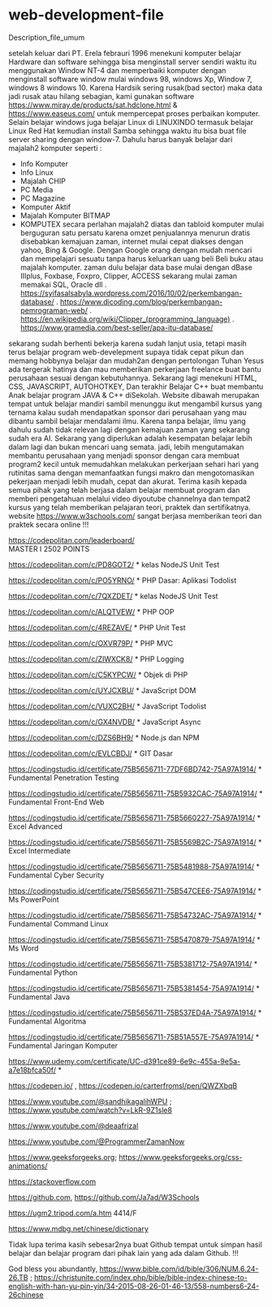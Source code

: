 # web-development-file
Description_file_umum

setelah keluar dari PT. Erela febrauri 1996 menekuni komputer belajar Hardware dan software
sehingga bisa menginstall server sendiri waktu itu menggunakan Window NT-4 dan memperbaiki
komputer dengan menginstall software window mulai windows 98, windows Xp, Window 7, windows 8
windows 10. Karena Hardsik sering rusak(bad sector) maka data jadi rusak atau hilang sebagian, kami gunakan software https://www.miray.de/products/sat.hdclone.html
& https://www.easeus.com/ untuk mempercepat proses perbaikan komputer.
Selain belajar windows juga belajar Linux di LINUXINDO termasuk belajar Linux Red Hat 
kemudian install Samba sehingga waktu itu bisa buat file server sharing dengan window-7.
Dahulu harus banyak belajar dari majalah2 komputer seperti :
- Info Komputer
- Info Linux
- Majalah CHIP
- PC Media
- PC Magazine
- Komputer Aktif
- Majalah Komputer BITMAP
- KOMPUTEX
secara perlahan majalah2 diatas dan tabloid komputer mulai berguguran satu persatu
karena omzet penjualannya menurun dratis disebabkan kemajuan zaman, internet mulai cepat
diakses dengan yahoo, Bing & Google.
Dengan Google orang dengan mudah mencari dan mempelajari sesuatu tanpa harus keluarkan
uang beli Beli buku atau majalah komputer.
zaman dulu belajar data base mulai dengan dBase IIIplus, Foxbase, Foxpro, Clipper, ACCESS
sekarang mulai zaman memakai SQL, Oracle dll
. https://syifasalsabyla.wordpress.com/2016/10/02/perkembangan-database/
. https://www.dicoding.com/blog/perkembangan-pemrograman-web/
. https://en.wikipedia.org/wiki/Clipper_(programming_language)
. https://www.gramedia.com/best-seller/apa-itu-database/

sekarang sudah berhenti bekerja karena sudah lanjut usia, tetapi  masih terus belajar program web-develepment
supaya tidak cepat pikun dan memang hobbynya belajar dan mudah2an dengan pertolongan Tuhan Yesus ada tergerak hatinya dan mau memberikan perkerjaan freelance buat bantu perusahaan sesuai dengan kebutuhannya.
Sekarang lagi menekuni HTML, CSS, JAVASCRIPT, AUTOHOTKEY, Dan terakhir Belajar C++ buat
membantu Anak belajar program JAVA & C++ diSekolah. 
Website dibawah merupakan tempat untuk belajar mandiri sambil menunggu ikut mengambil
kursus yang ternama kalau sudah mendapatkan sponsor dari perusahaan yang mau dibantu 
sambil belajar mendalami ilmu. Karena tanpa belajar, ilmu yang dahulu sudah tidak relevan 
lagi dengan kemajuan zaman yang sekarang sudah era AI.
Sekarang yang diperlukan adalah kesempatan belajar lebih dalam lagi dan bukan mencari uang semata. 
jadi, lebih mengutamakan membantu perusahaan yang menjadi sponsor dengan cara membuat program2 kecil 
untuk memudahkan melakukan perkerjaan sehari hari yang rutinitas sama dengan memanfaatkan fungsi makro
dan mengotomasikan pekerjaan menjadi lebih mudah, cepat dan akurat.
Terima kasih kepada semua pihak yang telah berjasa dalam belajar membuat program dan memberi pengetahuan
melalui video diyoutube channelnya dan tempat2 kursus yang telah memberikan pelajaran teori, praktek dan
sertifikatnya.
website https://www.w3schools.com/  sangat berjasa memberikan teori dan praktek secara online !!!

https://codepolitan.com/leaderboard/     
MASTER I  2502 POINTS

https://codepolitan.com/c/PD8GOT2/  * kelas NodeJS Unit Test

https://codepolitan.com/c/PO5YRNO/  * PHP Dasar: Aplikasi Todolist

https://codepolitan.com/c/7QXZDET/  * kelas NodeJS Unit Test

https://codepolitan.com/c/ALQTVEW/   * PHP OOP

https://codepolitan.com/c/4REZAVE/   * PHP Unit Test

https://codepolitan.com/c/OXVR79P/   *  PHP MVC

https://codepolitan.com/c/ZIWXCK8/   *  PHP Logging

https://codepolitan.com/c/C5KYPCW/   * Objek di PHP

https://codepolitan.com/c/UYJCXBU/ *  JavaScript DOM

https://codepolitan.com/c/VUXC2BH/ * JavaScript  Todolist

https://codepolitan.com/c/GX4NVDB/ * JavaScript Async

https://codepolitan.com/c/DZS6BH9/ * Node.js dan NPM

https://codepolitan.com/c/EVLCBDJ/ * GIT Dasar


https://codingstudio.id/certificate/75B5656711-77DF6BD742-75A97A1914/ * Fundamental Penetration Testing

https://codingstudio.id/certificate/75B5656711-75B5932CAC-75A97A1914/ * Fundamental Front-End Web

https://codingstudio.id/certificate/75B5656711-75B5660227-75A97A1914/ * Excel Advanced

https://codingstudio.id/certificate/75B5656711-75B5569B2C-75A97A1914/ * Excel Intermediate

https://codingstudio.id/certificate/75B5656711-75B5481988-75A97A1914/ * Fundamental Cyber Security

https://codingstudio.id/certificate/75B5656711-75B547CEE6-75A97A1914/ * Ms PowerPoint 

https://codingstudio.id/certificate/75B5656711-75B54732AC-75A97A1914/ * Fundamental Command Linux

https://codingstudio.id/certificate/75B5656711-75B5470879-75A97A1914/ * Ms Word 

https://codingstudio.id/certificate/75B5656711-75B5381712-75A97A1914/ * Fundamental Python

https://codingstudio.id/certificate/75B5656711-75B5381454-75A97A1914/ * Fundamental Java

https://codingstudio.id/certificate/75B5656711-75B537ED4A-75A97A1914/ * Fundamental Algoritma

https://codingstudio.id/certificate/75B5656711-75B51A557E-75A97A1914/ * Fundamental Jaringan Komputer

https://www.udemy.com/certificate/UC-d391ce89-6e9c-455a-9e5a-a7e18bfca50f/ * 

https://codepen.io/ , https://codepen.io/carterfromsl/pen/QWZXbqB

https://www.youtube.com/@sandhikagalihWPU ;
https://www.youtube.com/watch?v=LkR-9Z1sle8

https://www.youtube.com/@deaafrizal

https://www.youtube.com/@ProgrammerZamanNow

https://www.geeksforgeeks.org; https://www.geeksforgeeks.org/css-animations/

https://stackoverflow.com

https://github.com, https://github.com/Ja7ad/W3Schools

https://ugm2.tripod.com/a.htm  4414/F

https://www.mdbg.net/chinese/dictionary

Tidak lupa terima kasih sebesar2nya buat Github tempat untuk simpan hasil belajar dan belajar
program dari pihak lain yang ada dalam Github. !!!

God bless you abundantly,
https://www.bible.com/id/bible/306/NUM.6.24-26.TB ;
https://christunite.com/index.php/bible/bible-index-chinese-to-english-with-han-yu-pin-yin/34-2015-08-26-01-46-13/558-numbers6-24-26chinese
